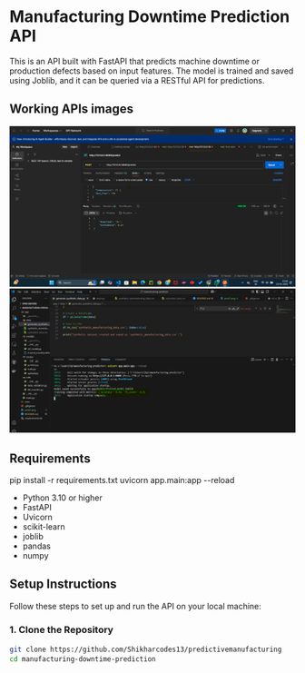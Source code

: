# Manufacturing Downtime Prediction API

This is an API built with FastAPI that predicts machine downtime or production defects based on input features. The model is trained and saved using Joblib, and it can be queried via a RESTful API for predictions.

## Working APIs images

![alt text](pred1.png) 
![alt text](pred2.png) 



## Requirements

pip install -r requirements.txt
uvicorn app.main:app --reload

- Python 3.10 or higher
- FastAPI
- Uvicorn
- scikit-learn
- joblib
- pandas
- numpy

## Setup Instructions

Follow these steps to set up and run the API on your local machine:

### 1. Clone the Repository

```bash
git clone https://github.com/Shikharcodes13/predictivemanufacturing
cd manufacturing-downtime-prediction
